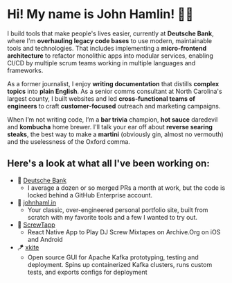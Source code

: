 # Hi! My name is John Hamlin! 👋🏻

I build tools that make people's lives easier, currently at **Deutsche Bank**, where I'm **overhauling legacy code bases** to use modern, maintainable tools and technologies. That includes implementing a **micro-frontend architecture** to refactor monolithic apps into modular services, enabling CI/CD by multiple scrum teams working in multiple languages and frameworks.

As a former journalist, I enjoy **writing documentation** that distills **complex topics** into **plain English**. As a senior comms consultant at North Carolina's largest county, I built websites and led **cross-functional teams of engineers** to craft **customer-focused** outreach and marketing campaigns.

When I’m not writing code, I’m a **bar trivia** champion, **hot sauce** daredevil and **kombucha** home brewer. I'll talk your ear off about **reverse searing steaks**, the best way to make a **martini** (obviously gin, almost no vermouth) and the uselessness of the Oxford comma.

## Here's a look at what all I've been working on:
- 🏦 [Deutsche Bank](https://www.db.com)
  - I average a dozen or so merged PRs a month at work, but the code is locked behind a GitHub Enterprise account.
- 💼 [johnhaml.in](https://github.com/johnhamlin/johnhaml.in)
  - Your classic, over-engineered personal portfolio site, built from scratch with my favorite tools and a few I wanted to try out.
- 📼 [ScrewTapp](https://github.com/johnhamlin/screwtapp)
  - React Native App to Play DJ Screw Mixtapes on Archive.Org on iOS and Android
- 🪁 [xkite](https://github.com/oslabs-beta/xkite)
  - Open source GUI for Apache Kafka prototyping, testing and deployment. Spins up containerized Kafka clusters, runs custom tests, and exports configs for deployment


<!--
[![Anurag's GitHub stats](https://github-readme-stats.vercel.app/api?username=johnhamlin&show_icons=true&theme=dark&bg_color=0d1117)](https://github.com/anuraghazra/github-readme-stats)



**johnhamlin/johnhamlin** is a ✨ _special_ ✨ repository because its `README.md` (this file) appears on your GitHub profile.

Here are some ideas to get you started:

- 🔭 I’m currently working on ...
- 🌱 I’m currently learning ...
- 👯 I’m looking to collaborate on ...
- 🤔 I’m looking for help with ...
- 💬 Ask me about ...
- 📫 How to reach me: ...
- 😄 Pronouns: ...
- ⚡ Fun fact: ...
-->
